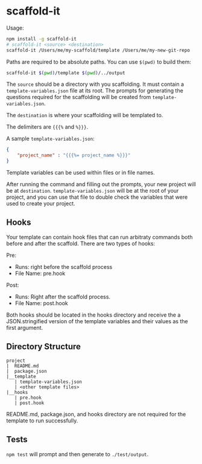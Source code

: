 # scaffold-it

Usage:

```bash
npm install -g scaffold-it
# scaffold-it <source> <destination>
scaffold-it /Users/me/my-scaffold/template /Users/me/my-new-git-repo
```

Paths are required to be absolute paths. You can use `$(pwd)` to build them:

```bash
scaffold-it $(pwd)/template $(pwd)/../output
```

The `source` should be a directory with you scaffolding. It must contain a `template-variables.json` file at its root.
The prompts for generating the questions required for the scaffolding will be created from `template-variables.json`.

The `destination` is where your scaffolding will be templated to.

The delimiters are `{{{%` and `%}}}`.

A sample `template-variables.json`:

```json
{
    "project_name" : "{{{%= project_name %}}}"
}
```

Template variables can be used within files or in file names.

After running the command and filling out the prompts, your new project will be at `destination`. `template-variables.json`
will be at the root of your project, and you can use that file to double check the variables that were used to create
your project.

## Hooks
Your template can contain hook files that can run arbitraty commands both before and 
after the scaffold. There are two types of hooks:

Pre: 
- Runs: right before the scaffold process
- File Name: pre.hook

Post: 
- Runs: Right after the scaffold process.
- File Name: post.hook

Both hooks should be located in the hooks directory and receive the a 
JSON.stringified version of the template variables and their values as the first
argument.
 
## Directory Structure
```
project
|  README.md
|  package.json
|__template
   | template-variables.json
   | <other template files>
|__hooks
   | pre.hook
   | post.hook
```

README.md, package.json, and hooks directory are not required for the template to 
run successfully.


## Tests

`npm test` will prompt and then generate to `./test/output`.
